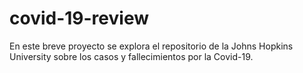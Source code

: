 # covid-19-review
En este breve proyecto se explora el repositorio de la Johns Hopkins University sobre los casos y fallecimientos por la Covid-19.
